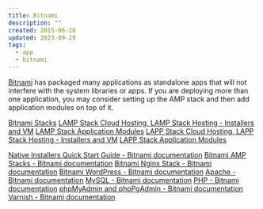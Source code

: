 ```yaml
---
title: Bitnami
description: ""
created: 2015-06-20
updated: 2023-09-29
tags:
  - app
  - bitnami
---
```


[Bitnami](https://bitnami.com) has packaged many applications as standalone apps that will not interfere with the system libraries or apps.
If you are deploying more than one application, you may consider setting up the AMP stack and then add application modules on top of it.

[Bitnami Stacks](https://bitnami.com/stacks)
[LAMP Stack Cloud Hosting, LAMP Stack Hosting - Installers and VM](https://bitnami.com/stack/lamp)
[LAMP Stack Application Modules](https://bitnami.com/stack/lamp/modules)
[LAPP Stack Cloud Hosting, LAPP Stack Hosting - Installers and VM](https://bitnami.com/stack/lapp)
[LAPP Stack Application Modules](https://bitnami.com/stack/lapp/modules)

[Native Installers Quick Start Guide - Bitnami documentation](https://wiki.bitnami.com/Native_Installers_Quick_Start_Guide)
[Bitnami AMP Stacks - Bitnami documentation](https://wiki.bitnami.com/Infrastructure_Stacks/BitNami_AMP_Stacks)
[Bitnami Nginx Stack - Bitnami documentation](https://wiki.bitnami.com/Infrastructure_Stacks/Bitnami_Nginx_Stack)
[Bitnami WordPress - Bitnami documentation](https://wiki.bitnami.com/Applications/BitNami_WordPress)
[Apache - Bitnami documentation](https://wiki.bitnami.com/Components/Apache)
[MySQL - Bitnami documentation](https://wiki.bitnami.com/Components/MySQL)
[PHP - Bitnami documentation](https://wiki.bitnami.com/Components/PHP)
[phpMyAdmin and phpPgAdmin - Bitnami documentation](https://wiki.bitnami.com/Components/phpMyAdmin_and_phpPgAdmin)
[Varnish - Bitnami documentation](https://wiki.bitnami.com/Components/Varnish)
